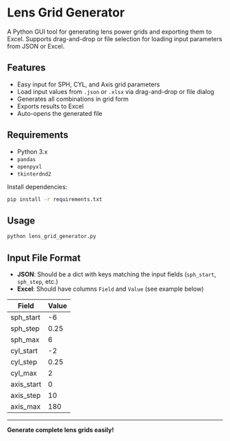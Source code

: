 # Lens Grid Generator

A Python GUI tool for generating lens power grids and exporting them to Excel. Supports drag-and-drop or file selection for loading input parameters from JSON or Excel.

## Features

- Easy input for SPH, CYL, and Axis grid parameters
- Load input values from `.json` or `.xlsx` via drag-and-drop or file dialog
- Generates all combinations in grid form
- Exports results to Excel
- Auto-opens the generated file

## Requirements

- Python 3.x
- `pandas`
- `openpyxl`
- `tkinterdnd2`

Install dependencies:

```bash
pip install -r requirements.txt
```

## Usage

```bash
python lens_grid_generator.py
```

## Input File Format

- **JSON**: Should be a dict with keys matching the input fields (`sph_start`, `sph_step`, etc.)
- **Excel**: Should have columns `Field` and `Value` (see example below)

| Field      | Value |
|------------|-------|
| sph_start  | -6    |
| sph_step   | 0.25  |
| sph_max    | 6     |
| cyl_start  | -2    |
| cyl_step   | 0.25  |
| cyl_max    | 2     |
| axis_start | 0     |
| axis_step  | 10    |
| axis_max   | 180   |

---

**Generate complete lens grids easily!**
